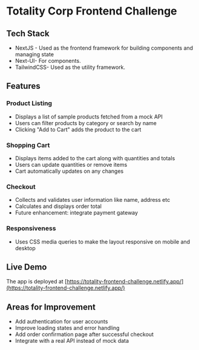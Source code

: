 # Totality Corp Frontend Challenge

## Tech Stack

- NextJS - Used as the frontend framework for building components and managing state
- Next-UI- For components.
- TailwindCSS- Used as the utility framework.

## Features

### Product Listing

- Displays a list of sample products fetched from a mock API  
- Users can filter products by category or search by name
- Clicking "Add to Cart" adds the product to the cart

### Shopping Cart

- Displays items added to the cart along with quantities and totals
- Users can update quantities or remove items
- Cart automatically updates on any changes

### Checkout

- Collects and validates user information like name, address etc
- Calculates and displays order total
- Future enhancement: integrate payment gateway

### Responsiveness

- Uses CSS media queries to make the layout responsive on mobile and desktop

## Live Demo

The app is deployed at [https://totality-frontend-challenge.netlify.app/](https://totality-frontend-challenge.netlify.app/)

## Areas for Improvement

- Add authentication for user accounts
- Improve loading states and error handling  
- Add order confirmation page after successful checkout
- Integrate with a real API instead of mock data
